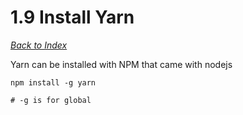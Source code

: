 # 1.9 Install Yarn

[_Back to Index_](../README.md)

Yarn can be installed with NPM that came with nodejs

```shell
npm install -g yarn

# -g is for global
```
